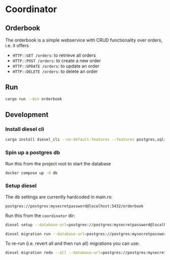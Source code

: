 # Coordinator

## Orderbook

The orderbook is a simple webservice with CRUD functionality over orders, i.e.
it offers

- `HTTP::GET /orders`: to retrieve all orders
- `HTTP::POST /orders`: to create a new order
- `HTTP::UPDATE /orders`: to update an order
- `HTTP::DELETE /orders`: to delete an order

## Run

```bash
cargo run --bin orderbook
```

## Development

### Install diesel cli

```bash
cargo install diesel_cli --no-default-features --features postgres,sqlite
```

### Spin up a postgres db

Run this from the project root to start the database

```bash
docker compose up -d db
```

### Setup diesel

The db settings are currently hardcoded in main.rs:

```
postgres://postgres:mysecretpassword@localhost:5432/orderbook
```

Run this from the `coordinator` dir:

```bash
diesel setup --database-url=postgres://postgres:mysecretpassword@localhost:5432/orderbook --migration-dir ./migrations
```

```bash
diesel migration run --database-url=postgres://postgres:mysecretpassword@localhost:5432/orderbook --migration-dir ./migrations
```

To re-run (i.e. revert all and then run all) migrations you can use:

```bash
diesel migration redo --all --database-url=postgres://postgres:mysecretpassword@localhost:5432/orderbook --migration-dir ./migrations
```
